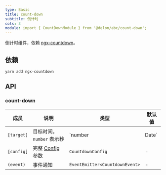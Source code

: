 ```yaml
---
type: Basic
title: count-down
subtitle: 倒计时
cols: 3
module: import { CountDownModule } from '@delon/abc/count-down';
---
```


倒计时组件，依赖 [ngx-countdown](https://github.com/cipchk/ngx-countdown)。

## 依赖

```
yarn add ngx-countdown
```

## API

### count-down

| 成员 | 说明 | 类型 | 默认值 |
|----|----|----|-----|
| `[target]` | 目标时间，`number` 表示秒 | `number | Date` | - |
| `[config]` | 完整 [Config](https://github.com/cipchk/ngx-countdown#countdownconfig) 参数 | `CountdownConfig` | - |
| `(event)` | 事件通知 | `EventEmitter<CountdownEvent>` | - |
